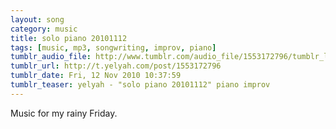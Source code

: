 ```yaml
---
layout: song
category: music
title: solo piano 20101112
tags: [music, mp3, songwriting, improv, piano]
tumblr_audio_file: http://www.tumblr.com/audio_file/1553172796/tumblr_lbs67b1Qx41qzo4ep
tumblr_url: http://t.yelyah.com/post/1553172796
tumblr_date: Fri, 12 Nov 2010 10:37:59
tumblr_teaser: yelyah - "solo piano 20101112" piano improv
---
```

Music for my rainy Friday.
